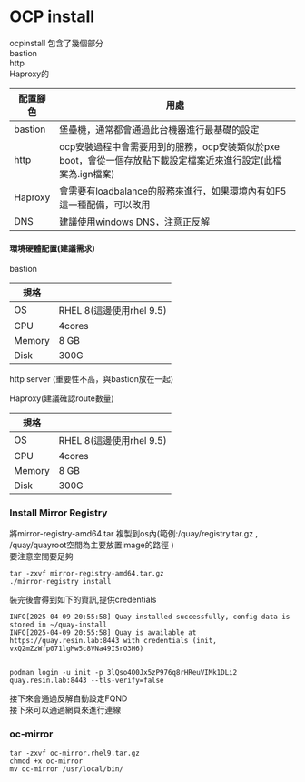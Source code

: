 # OCP install  

ocpinstall 包含了幾個部分  
bastion  
http  
Haproxy的

 | 配置腳色 | 用處 | 
|-------|-------|
| bastion| 堡壘機，通常都會通過此台機器進行最基礎的設定 |
| http |  ocp安裝過程中會需要用到的服務，ocp安裝類似於pxe boot，會從一個存放點下載設定檔案近來進行設定(此檔案為.ign檔案) |
| Haproxy  | 會需要有loadbalance的服務來進行，如果環境內有如F5這一種配備，可以改用 |  
| DNS  | 建議使用windows DNS，注意正反解 |  


#### 環境硬體配置(建議需求)  

bastion  

 | 規格 |  | 
|-------|-------|
| OS | RHEL 8(這邊使用rhel 9.5) |
| CPU |  4cores |
| Memory  | 8 GB |  
| Disk  | 300G |  

http server (重要性不高，與bastion放在一起)  

Haproxy(建議確認route數量)  

 | 規格 |  | 
|-------|-------|
| OS | RHEL 8(這邊使用rhel 9.5) |
| CPU |  4cores |
| Memory  | 8 GB |  
| Disk  | 300G |  



### Install Mirror Registry  

將mirror-registry-amd64.tar  複製到os內(範例:/quay/registry.tar.gz , /quay/quayroot空間為主要放置image的路徑 )  
要注意空間要足夠  

```
tar -zxvf mirror-registry-amd64.tar.gz
./mirror-registry install
```

裝完後會得到如下的資訊,提供credentials  
```
INFO[2025-04-09 20:55:58] Quay installed successfully, config data is stored in ~/quay-install
INFO[2025-04-09 20:55:58] Quay is available at https://quay.resin.lab:8443 with credentials (init, vxQ2mZzWfp071lgMw5c8VNa49ISrO3H6)


podman login -u init -p 3lQso4O0Jx5zP976q8rHReuVIMk1DLi2 quay.resin.lab:8443 --tls-verify=false
```


接下來會通過反解自動設定FQND  
接下來可以通過網頁來進行連線  

### oc-mirror  

```
tar -zxvf oc-mirror.rhel9.tar.gz
chmod +x oc-mirror
mv oc-mirror /usr/local/bin/
```
